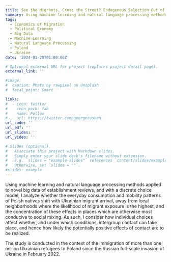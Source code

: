 ```yaml
---
title: See the Migrants, Cross the Street? Endogenous Selection Out of Exposure to Migrants
summary: Using machine learning and natural language processing methods applied to novel big data of establishment reviews, and with a discrete choice model, I analyze whether the everyday consumption and mobility patterns of Polish natives shift with Ukrainian migrant arrival, away from local neighborhoods where the likelihood of migrant exposure is the highest.
tags:
  - Economics of Migration
  - Political Economy
  - Big Data
  - Machine Learning
  - Natural Language Processing
  - Poland
  - Ukraine
date: '2024-01-20T01:00:00Z'

# Optional external URL for project (replaces project detail page).
external_link: ''

#image:
#  caption: Photo by rawpixel on Unsplash
#  focal_point: Smart

links:
#  - icon: twitter
#    icon_pack: fab
#    name: Follow
#    url: https://twitter.com/georgecushen
url_code: ''
url_pdf: ''
url_slides: ''
url_video: ''

# Slides (optional).
#   Associate this project with Markdown slides.
#   Simply enter your slide deck's filename without extension.
#   E.g. `slides = "example-slides"` references `content/slides/example-slides.md`.
#   Otherwise, set `slides = ""`.
#slides: example
---
```


Using machine learning and natural language processing methods applied to novel big data of establishment reviews, and with a discrete choice model, I analyze whether the everyday consumption and mobility patterns of Polish natives shift with Ukrainian migrant arrival, away from local neighborhoods where the likelihood of migrant exposure is the highest, and the concentration of these effects in places which are otherwise most conducive to social mixing. As such, I consider how individual choices affect whether, and under which conditions, intergroup contact can take place, and hence how likely the potentially positive effects of contact are to be realized.

The study is conducted in the context of the immigration of more than one million Ukrainian refugees to Poland since the Russian full-scale invasion of Ukraine in February 2022.
